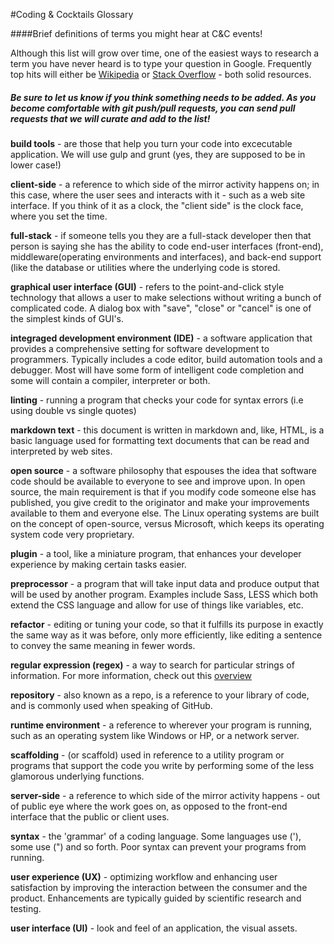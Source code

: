 #Coding & Cocktails Glossary

####Brief definitions of terms you might hear at C&C events!

Although this list will grow over time, one of the easiest ways to research a term you have never heard is to type your question in Google. Frequently top hits will either be [Wikipedia](http://wikipedia.org) or [Stack Overflow](http://stackoverflow.com) - both solid resources. 

##### Be sure to let us know if you think something needs to be added. As you become comfortable with git push/pull requests, you can send pull requests that we will curate and add to the list!

**build tools** -  are those that help you turn your code into excecutable application. We will use gulp and grunt (yes, they are supposed to be in lower case!)

**client-side** - a reference to which side of the mirror activity happens on; in this case, where the user sees and interacts with it - such as a web site interface. If you think of it as a clock, the "client side" is the clock face, where you set the time. 

**full-stack** - if someone tells you they are a full-stack developer then that person is saying she has the ability to code end-user interfaces (front-end), middleware(operating environments and interfaces), and back-end support (like the database or utilities where the underlying code is stored. 

**graphical user interface (GUI)** - refers to the point-and-click style technology that allows a user to make selections without writing a bunch of complicated code. A dialog box with "save", "close" or "cancel" is one of the simplest kinds of GUI's. 

**integraged development environment (IDE)** - a software application that provides a comprehensive setting for software development to programmers.  Typically includes a code editor, build automation tools and a debugger.  Most will have some form of intelligent code completion and some will contain a compiler, interpreter or both.

**linting** - running a program that checks your code for syntax errors (i.e using double vs single quotes)

**markdown text** - this document is written in markdown and, like, HTML, is a basic language used for formatting text documents that can be read and interpreted by web sites.  

**open source** - a software philosophy that espouses the idea that software code should be available to everyone to see and improve upon.  In open source, the main requirement is that if you modify code someone else has published, you give credit to the originator and make your improvements available to them and everyone else. The Linux operating systems are built on the concept of open-source, versus Microsoft, which keeps its operating system code very proprietary. 

**plugin** - a tool, like a miniature program, that enhances your developer experience by making certain tasks easier. 

**preprocessor** - a program that will take input data and produce output that will be used by another program.  Examples include Sass, LESS  which both extend the CSS language and allow for use of things like variables, etc.

**refactor** - editing or tuning your code, so that it fulfills its purpose in exactly the same way as it was before, only more efficiently, like editing a sentence to convey the same meaning in fewer words. 

**regular expression (regex)**  - a way to search for particular strings of information.  For more information, check out this [overview](http://www.regular-expressions.info/)

**repository** - also known as a repo, is a reference to your library of code, and is commonly used when speaking of GitHub.

**runtime environment** - a reference to wherever your program is running, such as an operating system like Windows or HP, or a network server. 

**scaffolding** - (or scaffold) used in reference to a utility program or programs that support the code you write by performing some of the less glamorous underlying functions.

**server-side** - a reference to which side of the mirror activity happens - out of public eye where the work goes on, as opposed to the front-end interface that the public or client uses. 

**syntax** - the 'grammar' of a coding language. Some languages use ('), some use (") and so forth. Poor syntax can prevent your programs from running.

**user experience (UX)** - optimizing workflow and enhancing user satisfaction by improving the interaction between the consumer and the product. Enhancements are typically guided by scientific research and testing. 

**user interface (UI)** - look and feel of an application, the visual assets. 